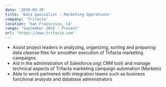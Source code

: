 ```yaml
---
date: '2018-09-20'
title: 'Data Specialist - Marketing Operations'
company: 'Trifacta'
location: 'San Franscisco, CA'
range: 'September 2018 - Present'
url: 'https://www.trifacta.com'
---
```


- Assist project leaders in analyzing, organizing, sorting and preparing data cleanse files for smoother execution of Trifacta 
marketing campaigns. 
- Aid in the administration of Salesforce.org( CRM tool) and manage technical aspects of Trifacta marketing campaign 
automation (Marketo) 
- Able to work partnered with integration teams such as business functional analysts and database administrators
